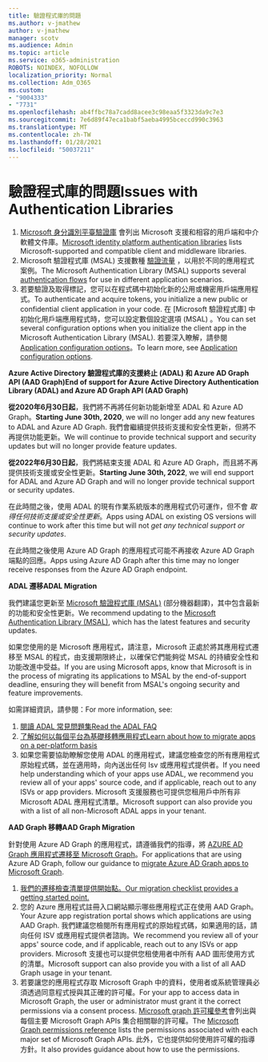 ```yaml
---
title: 驗證程式庫的問題
ms.author: v-jmathew
author: v-jmathew
manager: scotv
ms.audience: Admin
ms.topic: article
ms.service: o365-administration
ROBOTS: NOINDEX, NOFOLLOW
localization_priority: Normal
ms.collection: Adm_O365
ms.custom:
- "9004333"
- "7731"
ms.openlocfilehash: ab4ffbc78a7cadd8acee3c98eaa5f3323da9c7e3
ms.sourcegitcommit: 7e6d89f47eca1babf5aeba4995bceccd990c3963
ms.translationtype: MT
ms.contentlocale: zh-TW
ms.lasthandoff: 01/28/2021
ms.locfileid: "50037211"
---
```

# <a name="issues-with-authentication-libraries"></a><span data-ttu-id="6e570-102">驗證程式庫的問題</span><span class="sxs-lookup"><span data-stu-id="6e570-102">Issues with Authentication Libraries</span></span>

1. <span data-ttu-id="6e570-103">[Microsoft 身分識別平臺驗證庫](https://docs.microsoft.com/azure/active-directory/develop/reference-v2-libraries) 會列出 Microsoft 支援和相容的用戶端和中介軟體文件庫。</span><span class="sxs-lookup"><span data-stu-id="6e570-103">[Microsoft identity platform authentication libraries](https://docs.microsoft.com/azure/active-directory/develop/reference-v2-libraries) lists Microsoft-supported and compatible client and middleware libraries.</span></span>
2. <span data-ttu-id="6e570-104">Microsoft 驗證程式庫 (MSAL) 支援數種 [驗證流量](https://docs.microsoft.com/azure/active-directory/develop/msal-authentication-flows) ，以用於不同的應用程式案例。</span><span class="sxs-lookup"><span data-stu-id="6e570-104">The Microsoft Authentication Library (MSAL) supports several [authentication flows](https://docs.microsoft.com/azure/active-directory/develop/msal-authentication-flows) for use in different application scenarios.</span></span>
3. <span data-ttu-id="6e570-105">若要驗證及取得標記，您可以在程式碼中初始化新的公用或機密用戶端應用程式。</span><span class="sxs-lookup"><span data-stu-id="6e570-105">To authenticate and acquire tokens, you initialize a new public or confidential client application in your code.</span></span> <span data-ttu-id="6e570-106">在 [Microsoft 驗證程式庫] 中初始化用戶端應用程式時，您可以設定數個設定選項 (MSAL) 。</span><span class="sxs-lookup"><span data-stu-id="6e570-106">You can set several configuration options when you initialize the client app in the Microsoft Authentication Library (MSAL).</span></span> <span data-ttu-id="6e570-107">若要深入瞭解，請參閱 [Application configuration options](https://docs.microsoft.com/azure/active-directory/develop/msal-client-application-configuration)。</span><span class="sxs-lookup"><span data-stu-id="6e570-107">To learn more, see [Application configuration options](https://docs.microsoft.com/azure/active-directory/develop/msal-client-application-configuration).</span></span>

<span data-ttu-id="6e570-108">**Azure Active Directory 驗證程式庫的支援終止 (ADAL) 和 Azure AD Graph API (AAD Graph)**</span><span class="sxs-lookup"><span data-stu-id="6e570-108">**End of support for Azure Active Directory Authentication Library (ADAL) and Azure AD Graph API (AAD Graph)**</span></span>

<span data-ttu-id="6e570-109">**從2020年6月30日起**，我們將不再將任何新功能新增至 ADAL 和 Azure AD Graph。</span><span class="sxs-lookup"><span data-stu-id="6e570-109">**Starting June 30th, 2020**, we will no longer add any new features to ADAL and Azure AD Graph.</span></span> <span data-ttu-id="6e570-110">我們會繼續提供技術支援和安全性更新，但將不再提供功能更新。</span><span class="sxs-lookup"><span data-stu-id="6e570-110">We will continue to provide technical support and security updates but will no longer provide feature updates.</span></span>

<span data-ttu-id="6e570-111">**從2022年6月30日起**，我們將結束支援 ADAL 和 Azure AD Graph，而且將不再提供技術支援或安全性更新。</span><span class="sxs-lookup"><span data-stu-id="6e570-111">**Starting June 30th, 2022**, we will end support for ADAL and Azure AD Graph and will no longer provide technical support or security updates.</span></span>

<span data-ttu-id="6e570-112">在此時間之後，使用 ADAL 的現有作業系統版本的應用程式仍可運作，但不會 *取得任何技術支援或安全性更新*。</span><span class="sxs-lookup"><span data-stu-id="6e570-112">Apps using ADAL on existing OS versions will continue to work after this time but will not *get any technical support or security updates*.</span></span>

<span data-ttu-id="6e570-113">在此時間之後使用 Azure AD Graph 的應用程式可能不再接收 Azure AD Graph 端點的回應。</span><span class="sxs-lookup"><span data-stu-id="6e570-113">Apps using Azure AD Graph after this time may no longer receive responses from the Azure AD Graph endpoint.</span></span>

<span data-ttu-id="6e570-114">**ADAL 遷移**</span><span class="sxs-lookup"><span data-stu-id="6e570-114">**ADAL Migration**</span></span>

<span data-ttu-id="6e570-115">我們建議您更新至 [Microsoft 驗證程式庫 (MSAL)](https://docs.microsoft.com/azure/active-directory/develop/v2-overview) (部分機器翻譯)，其中包含最新的功能和安全性更新。</span><span class="sxs-lookup"><span data-stu-id="6e570-115">We recommend updating to the [Microsoft Authentication Library (MSAL)](https://docs.microsoft.com/azure/active-directory/develop/v2-overview), which has the latest features and security updates.</span></span>

<span data-ttu-id="6e570-116">如果您使用的是 Microsoft 應用程式，請注意，Microsoft 正處於將其應用程式遷移至 MSAL 的程式，由支援期限終止，以確保它們能夠從 MSAL 的持續安全性和功能改進中受益。</span><span class="sxs-lookup"><span data-stu-id="6e570-116">If you are using Microsoft apps, know that Microsoft is in the process of migrating its applications to MSAL by the end-of-support deadline, ensuring they will benefit from MSAL's ongoing security and feature improvements.</span></span>

<span data-ttu-id="6e570-117">如需詳細資訊，請參閱：</span><span class="sxs-lookup"><span data-stu-id="6e570-117">For more information, see:</span></span>

1. [<span data-ttu-id="6e570-118">閱讀 ADAL 常見問題集</span><span class="sxs-lookup"><span data-stu-id="6e570-118">Read the ADAL FAQ</span></span>](https://docs.microsoft.com/azure/active-directory/develop/msal-migration#frequently-asked-questions-faq)
2. [<span data-ttu-id="6e570-119">了解如何以每個平台為基礎移轉應用程式</span><span class="sxs-lookup"><span data-stu-id="6e570-119">Learn about how to migrate apps on a per-platform basis</span></span>](https://docs.microsoft.com/azure/active-directory/develop/msal-migration#frequently-asked-questions-faq)
3. <span data-ttu-id="6e570-120">如果您需要協助瞭解您使用 ADAL 的應用程式，建議您檢查您的所有應用程式原始程式碼，並在適用時，向內送出任何 Isv 或應用程式提供者。</span><span class="sxs-lookup"><span data-stu-id="6e570-120">If you need help understanding which of your apps use ADAL, we recommend you review all of your apps' source code, and if applicable, reach out to any ISVs or app providers.</span></span> <span data-ttu-id="6e570-121">Microsoft 支援服務也可提供您租用戶中所有非 Microsoft ADAL 應用程式清單。</span><span class="sxs-lookup"><span data-stu-id="6e570-121">Microsoft support can also provide you with a list of all non-Microsoft ADAL apps in your tenant.</span></span>

<span data-ttu-id="6e570-122">**AAD Graph 移轉**</span><span class="sxs-lookup"><span data-stu-id="6e570-122">**AAD Graph Migration**</span></span>

<span data-ttu-id="6e570-123">針對使用 Azure AD Graph 的應用程式，請遵循我們的指導，將 [AZURE AD Graph 應用程式遷移至 Microsoft Graph](https://docs.microsoft.com/graph/migrate-azure-ad-graph-overview)。</span><span class="sxs-lookup"><span data-stu-id="6e570-123">For applications that are using Azure AD Graph, follow our guidance to [migrate Azure AD Graph apps to Microsoft Graph](https://docs.microsoft.com/graph/migrate-azure-ad-graph-overview).</span></span>

1. [<span data-ttu-id="6e570-124">我們的遷移檢查清單提供開始點。</span><span class="sxs-lookup"><span data-stu-id="6e570-124">Our migration checklist provides a getting started point.</span></span>](https://docs.microsoft.com/graph/migrate-azure-ad-graph-planning-checklist)
2. <span data-ttu-id="6e570-125">您的 Azure 應用程式註冊入口網站顯示哪些應用程式正在使用 AAD Graph。</span><span class="sxs-lookup"><span data-stu-id="6e570-125">Your Azure app registration portal shows which applications are using AAD Graph.</span></span> <span data-ttu-id="6e570-126">我們建議您檢閱所有應用程式的原始程式碼，如果適用的話，請向任何 ISV 或應用程式提供者諮詢。</span><span class="sxs-lookup"><span data-stu-id="6e570-126">We recommend you review all of your apps' source code, and if applicable, reach out to any ISVs or app providers.</span></span> <span data-ttu-id="6e570-127">Microsoft 支援也可以提供您租使用者中所有 AAD 圖形使用方式的清單。</span><span class="sxs-lookup"><span data-stu-id="6e570-127">Microsoft support can also provide you with a list of all AAD Graph usage in your tenant.</span></span>
3. <span data-ttu-id="6e570-128">若要讓您的應用程式存取 Microsoft Graph 中的資料，使用者或系統管理員必須透過同意程式授與其正確的許可權。</span><span class="sxs-lookup"><span data-stu-id="6e570-128">For your app to access data in Microsoft Graph, the user or administrator must grant it the correct permissions via a consent process.</span></span> <span data-ttu-id="6e570-129">[Microsoft graph 許可權參考](https://docs.microsoft.com/graph/permissions-reference)會列出與每個主要 Microsoft Graph APIs 集合相關聯的許可權。</span><span class="sxs-lookup"><span data-stu-id="6e570-129">The [Microsoft Graph permissions reference](https://docs.microsoft.com/graph/permissions-reference) lists the permissions associated with each major set of Microsoft Graph APIs.</span></span> <span data-ttu-id="6e570-130">此外，它也提供如何使用許可權的指導方針。</span><span class="sxs-lookup"><span data-stu-id="6e570-130">It also provides guidance about how to use the permissions.</span></span>
